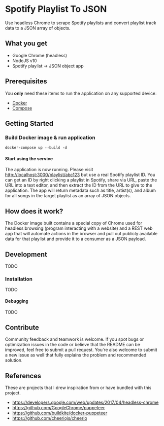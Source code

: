 # Spotify Playlist To JSON

Use headless Chrome to scrape Spotify playlists and convert playlist track data to a JSON array of objects.

## What you get

* Google Chrome (headless)
* NodeJS v10
* Spotify playlist -> JSON object app

## Prerequisites

You **only** need these items to run the application on any supported device:

* [Docker](https://www.docker.com)
* [Compose](https://docs.docker.com/compose)

## Getting Started

### Build Docker image & run application

    docker-compose up --build -d

#### Start using the service

The application is now running. Please visit [http://localhost:3000/playlist/abc123](http://localhost:3000/playlist/abc123) but use a real Spotify playlist ID. You can get an ID by right clicking a playlist in Spotify, share via URL, paste the URL into a text editor, and then extract the ID from the URL to give to the application. The app will return metadata such as title, artist(s), and album for all songs in the target playlist as an array of JSON objects.

## How does it work?

The Docker image built contains a special copy of Chrome used for headless browsing (program interacting with a website) and a REST web app that will automate actions in the browser and pull out publicly available data for that playlist and provide it to a consumer as a JSON payload.

## Development

TODO

### Installation 

TODO

#### Debugging

TODO

## Contribute

Community feedback and teamwork is welcome. If you spot bugs or optimization issues in the code or believe that the README can be improved, feel free to submit a pull request. You're also welcome to submit a new issue as well that fully explains the problem and recommended solution.

## References

These are projects that I drew inspiration from or have bundled with this project.

* https://developers.google.com/web/updates/2017/04/headless-chrome
* https://github.com/GoogleChrome/puppeteer
* https://github.com/buildkite/docker-puppeteer
* https://github.com/cheeriojs/cheerio
